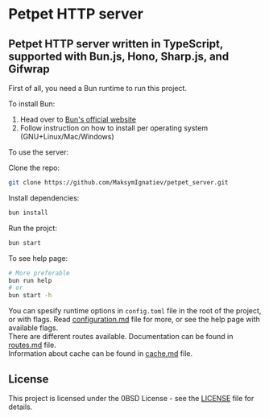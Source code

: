 # Petpet HTTP server  

## Petpet HTTP server written in TypeScript, supported with Bun.js, Hono, Sharp.js, and Gifwrap

First of all, you need a Bun runtime to run this project.  

To install Bun:  
1. Head over to [Bun's official website](https://bun.sh)  
2. Follow instruction on how to install per operating system (GNU+Linux/Mac/Windows)  

To use the server:

Clone the repo:
```sh
git clone https://github.com/MaksymIgnatiev/petpet_server.git
```

Install dependencies:  
```sh
bun install
```

Run the projct:
```sh
bun start 
```

To see help page:
```sh
# More preferable
bun run help
# or
bun start -h
```

You can spesify runtime options in `config.toml` file in the root of the project, or with flags. Read [configuration.md](/configuration.md) file for more, or see the help page with available flags.  
There are different routes available. Documentation can be found in [routes.md](/routes.md) file.  
Information about cache can be found in [cache.md](/cache.md) file. 


## License

This project is licensed under the 0BSD License - see the [LICENSE](LICENSE) file for details.  
